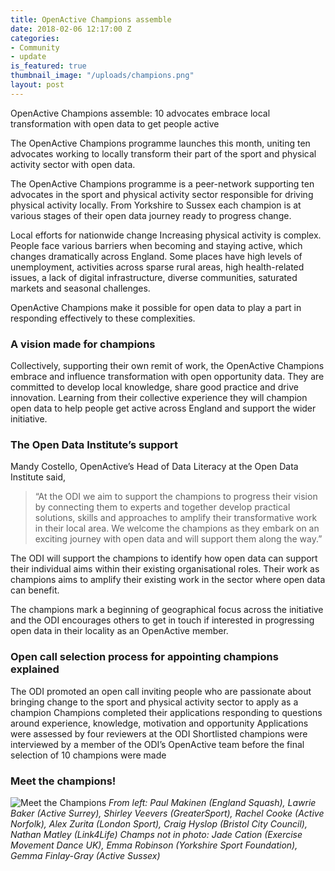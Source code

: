 ```yaml
---
title: OpenActive Champions assemble
date: 2018-02-06 12:17:00 Z
categories:
- Community
- update
is_featured: true
thumbnail_image: "/uploads/champions.png"
layout: post
---
```


OpenActive Champions assemble: 10 advocates embrace local transformation with open data to get people active

The OpenActive Champions programme launches this month, uniting ten advocates working to locally transform their part of the sport and physical activity sector with open data.

The OpenActive Champions programme is a peer-network supporting ten advocates in the sport and physical activity sector responsible for driving physical activity locally. From Yorkshire to Sussex each champion is at various stages of their open data journey ready to progress change.

Local efforts for nationwide change
Increasing physical activity is complex. People face various barriers when becoming and staying active, which changes dramatically across England. Some places have high levels of unemployment, activities across sparse rural areas, high health-related issues, a lack of digital infrastructure, diverse communities, saturated markets and seasonal challenges.

OpenActive Champions make it possible for open data to play a part in responding effectively to these complexities.


### A vision made for champions

Collectively, supporting their own remit of work, the OpenActive Champions embrace and influence transformation with open opportunity data. They are committed to develop local knowledge, share good practice and drive innovation. Learning from their collective experience they will champion open data to help people get active across England and support the wider initiative.

### The Open Data Institute’s support

Mandy Costello, OpenActive’s Head of Data Literacy at the Open Data Institute said,

> “At the ODI we aim to support the champions to progress their vision by connecting them to experts and together develop practical solutions, skills and approaches to amplify their transformative work in their local area. We welcome the champions as they embark on an exciting journey with open data and will support them along the way.”

The ODI will support the champions to identify how open data can support their individual aims within their existing organisational roles. Their work as champions aims to amplify their existing work in the sector where open data can benefit.

The champions mark a beginning of geographical focus across the initiative and the ODI encourages others to get in touch if interested in progressing open data in their locality as an OpenActive member.

### Open call selection process for appointing champions explained

The ODI promoted an open call inviting people who are passionate about bringing change to the sport and physical activity sector to apply as a champion
Champions completed their applications responding to questions around experience, knowledge, motivation and opportunity
Applications were assessed by four reviewers at the ODI
Shortlisted champions were interviewed by a member of the ODI’s OpenActive team before the final selection of 10 champions were made

### Meet the champions!

![Meet the Champions](/uploads/the_team.jpeg)
*From left: Paul Makinen (England Squash), Lawrie Baker (Active Surrey), Shirley Veevers (GreaterSport), Rachel Cooke (Active Norfolk), Alex Zurita (London Sport), Craig Hyslop (Bristol City Council), Nathan Matley (Link4Life) Champs not in photo: Jade Cation (Exercise Movement Dance UK), Emma Robinson (Yorkshire Sport Foundation), Gemma Finlay-Gray (Active Sussex)*


